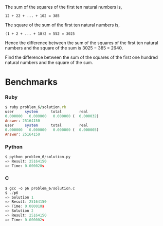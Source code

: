 The sum of the squares of the first ten natural numbers is,

```12 + 22 + ... + 102 = 385```

The square of the sum of the first ten natural numbers is,

```(1 + 2 + ... + 10)2 = 552 = 3025```

Hence the difference between the sum of the squares of the first ten natural numbers and the square of the sum is 3025 − 385 = 2640.

Find the difference between the sum of the squares of the first one hundred natural numbers and the square of the sum.

# Benchmarks

### Ruby
```ruby
$ ruby problem_6/solution.rb
user     system      total        real
0.000000   0.000000   0.000000 (  0.000032)
Answer: 25164150
user     system      total        real
0.000000   0.000000   0.000000 (  0.000005)
Answer: 25164150
```

### Python
```python
$ python problem_6/solution.py
=> Result: 25164150
=> Time: 0.000020s
```

### C
```c
$ gcc -o p6 problem_6/solution.c
$ ./p6
=> Solution 1
=> Result: 25164150
=> Time: 0.000010s
=> Solution 2
=> Result: 25164150
=> Time: 0.000002s
```
